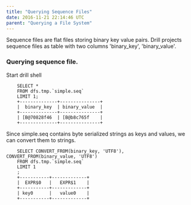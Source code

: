 ```yaml
---
title: "Querying Sequence Files"
date: 2016-11-21 22:14:46 UTC
parent: "Querying a File System"
---
```


Sequence files are flat files storing binary key value pairs.
Drill projects sequence files as table with two columns 'binary_key', 'binary_value'.


### Querying sequence file.

Start drill shell

        SELECT *
        FROM dfs.tmp.`simple.seq`
        LIMIT 1;
        +--------------+---------------+
        |  binary_key  | binary_value  |
        +--------------+---------------+
        | [B@70828f46  | [B@b8c765f    |
        +--------------+---------------+

Since simple.seq contains byte serialized strings as keys and values, we can convert them to strings.

        SELECT CONVERT_FROM(binary_key, 'UTF8'), CONVERT_FROM(binary_value, 'UTF8')
        FROM dfs.tmp.`simple.seq`
        LIMIT 1
        ;
        +-----------+-------------+
        |  EXPR$0   |   EXPR$1    |
        +-----------+-------------+
        | key0      |   value0    |
        +-----------+-------------+
